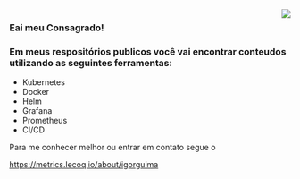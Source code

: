 <img align="right" src="https://sentralservers.files.wordpress.com/2016/08/when-the-design-failings-we_ve-been-warning-of-since-forever-finally-bite-hard.gif" />

### Eai meu Consagrado!

### Em meus respositórios publicos você vai encontrar conteudos utilizando as seguintes ferramentas:

- Kubernetes
- Docker
- Helm
- Grafana
- Prometheus
- CI/CD

Para me conhecer melhor ou entrar em contato segue o 



https://metrics.lecoq.io/about/igorguima
